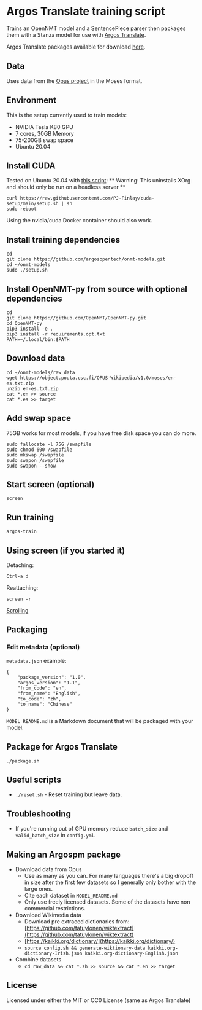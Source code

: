 # Argos Translate training script

Trains an OpenNMT model and a SentencePiece parser then packages them with a Stanza model for use with [Argos Translate](https://github.com/argosopentech/argos-translate). 

Argos Translate packages available for download [here](https://drive.google.com/drive/folders/11wxM3Ze7NCgOk_tdtRjwet10DmtvFu3i).

## Data
Uses data from the [Opus project](http://opus.nlpl.eu/) in the Moses format.

## Environment
This is the setup currently used to train models:
- NVIDIA Tesla K80 GPU
- 7 cores, 30GB Memory
- 75-200GB swap space
- Ubuntu 20.04

## Install CUDA
Tested on Ubuntu 20.04 with [this script](https://github.com/PJ-Finlay/cuda-setup):
** Warning: This uninstalls XOrg and should only be run on a headless server **
```
curl https://raw.githubusercontent.com/PJ-Finlay/cuda-setup/main/setup.sh | sh
sudo reboot

```
Using the nvidia/cuda Docker container should also work.

## Install training dependencies
```
cd
git clone https://github.com/argosopentech/onmt-models.git
cd ~/onmt-models
sudo ./setup.sh

```

## Install OpenNMT-py from source with optional dependencies
```
cd
git clone https://github.com/OpenNMT/OpenNMT-py.git
cd OpenNMT-py
pip3 install -e .
pip3 install -r requirements.opt.txt
PATH=~/.local/bin:$PATH

```

## Download data
```
cd ~/onmt-models/raw_data
wget https://object.pouta.csc.fi/OPUS-Wikipedia/v1.0/moses/en-es.txt.zip
unzip en-es.txt.zip
cat *.en >> source
cat *.es >> target

```

## Add swap space
75GB works for most models, if you have free disk space you can do more.
```
sudo fallocate -l 75G /swapfile
sudo chmod 600 /swapfile
sudo mkswap /swapfile
sudo swapon /swapfile
sudo swapon --show

```

## Start screen (optional)
```
screen

```

## Run training
```
argos-train

```

## Using screen (if you started it)
Detaching:
```
Ctrl-a d

```
Reattaching:
```
screen -r

```
[Scrolling](https://unix.stackexchange.com/questions/40242/scroll-inside-screen-or-pause-output)

## Packaging
### Edit metadata (optional)
`metadata.json` example:
```
{
    "package_version": "1.0",
    "argos_version": "1.1",
    "from_code": "en",
    "from_name": "English",
    "to_code": "zh",
    "to_name": "Chinese"
}
```

`MODEL_README.md` is a Markdown document that will be packaged with your model.

## Package for Argos Translate
```
./package.sh
```

## Useful scripts
- `./reset.sh` - Reset training but leave data.

## Troubleshooting
- If you're running out of GPU memory reduce `batch_size` and `valid_batch_size` in `config.yml`.

## Making an Argospm package
- Download data from Opus
    - Use as many as you can. For many languages there's a big dropoff in size after the first few datasets so I generally only bother with the large ones.
    - Cite each dataset in `MODEL_README.md`
    - Only use freely licensed datasets. Some of the datasets have non commercial restrictions.
 - Download Wikimedia data
    -  Download pre extraced dictionaries from: [https://github.com/tatuylonen/wiktextract](https://github.com/tatuylonen/wiktextract)   
    -  [https://kaikki.org/dictionary/](https://kaikki.org/dictionary/)
    -  `source config.sh && generate-wiktionary-data kaikki.org-dictionary-Irish.json kaikki.org-dictionary-English.json`
 - Combine datasets
     - `cd raw_data && cat *.zh >> source && cat *.en >> target`


## License
Licensed under either the MIT or CC0 License (same as Argos Translate)

